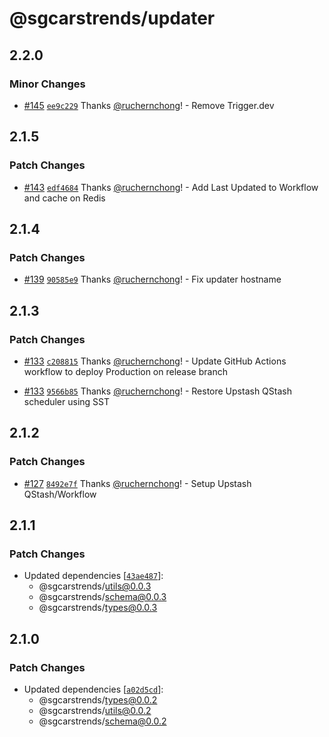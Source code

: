 # @sgcarstrends/updater

## 2.2.0

### Minor Changes

- [#145](https://github.com/sgcarstrends/backend/pull/145) [`ee9c229`](https://github.com/sgcarstrends/backend/commit/ee9c229afe8724ea7d7413bc075aeb54937f616a) Thanks [@ruchernchong](https://github.com/ruchernchong)! - Remove Trigger.dev

## 2.1.5

### Patch Changes

- [#143](https://github.com/sgcarstrends/backend/pull/143) [`edf4684`](https://github.com/sgcarstrends/backend/commit/edf4684a6518a09b7ac66139ae47f64d28a6bf38) Thanks [@ruchernchong](https://github.com/ruchernchong)! - Add Last Updated to Workflow and cache on Redis

## 2.1.4

### Patch Changes

- [#139](https://github.com/sgcarstrends/backend/pull/139) [`90585e9`](https://github.com/sgcarstrends/backend/commit/90585e96ccd110fda778ab7ef326530170039293) Thanks [@ruchernchong](https://github.com/ruchernchong)! - Fix updater hostname

## 2.1.3

### Patch Changes

- [#133](https://github.com/sgcarstrends/backend/pull/133) [`c208815`](https://github.com/sgcarstrends/backend/commit/c2088153742a099600a23e1764733c4f8225d1a9) Thanks [@ruchernchong](https://github.com/ruchernchong)! - Update GitHub Actions workflow to deploy Production on release branch

- [#133](https://github.com/sgcarstrends/backend/pull/133) [`9566b85`](https://github.com/sgcarstrends/backend/commit/9566b8527227751c97c75c8308c4a4a892366a64) Thanks [@ruchernchong](https://github.com/ruchernchong)! - Restore Upstash QStash scheduler using SST

## 2.1.2

### Patch Changes

- [#127](https://github.com/sgcarstrends/backend/pull/127) [`8492e7f`](https://github.com/sgcarstrends/backend/commit/8492e7f45cbb1e79ee122e2031674eb48820b8f3) Thanks [@ruchernchong](https://github.com/ruchernchong)! - Setup Upstash QStash/Workflow

## 2.1.1

### Patch Changes

- Updated dependencies [[`43ae487`](https://github.com/sgcarstrends/backend/commit/43ae4875699821fd1fc5b7001d7e36f6b9e25da2)]:
  - @sgcarstrends/utils@0.0.3
  - @sgcarstrends/schema@0.0.3
  - @sgcarstrends/types@0.0.3

## 2.1.0

### Patch Changes

- Updated dependencies [[`a02d5cd`](https://github.com/sgcarstrends/backend/commit/a02d5cda9d1fa4788413921848be2dd3146e2dfa)]:
  - @sgcarstrends/types@0.0.2
  - @sgcarstrends/utils@0.0.2
  - @sgcarstrends/schema@0.0.2
